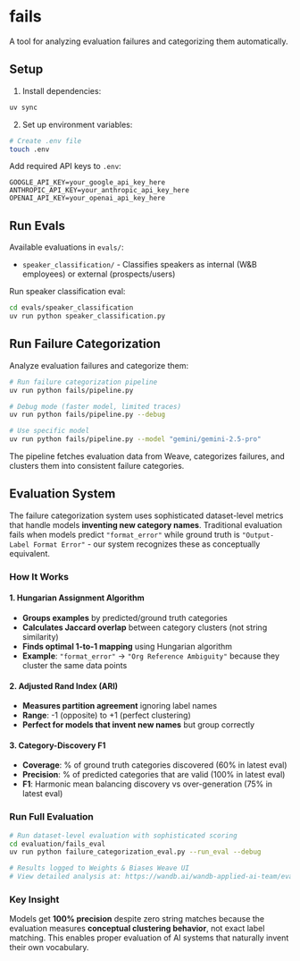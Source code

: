 # fails

A tool for analyzing evaluation failures and categorizing them automatically.

## Setup

1. Install dependencies:
```bash
uv sync
```

2. Set up environment variables:
```bash
# Create .env file
touch .env
```

Add required API keys to `.env`:
```env
GOOGLE_API_KEY=your_google_api_key_here
ANTHROPIC_API_KEY=your_anthropic_api_key_here  
OPENAI_API_KEY=your_openai_api_key_here
```

## Run Evals

Available evaluations in `evals/`:
- `speaker_classification/` - Classifies speakers as internal (W&B employees) or external (prospects/users)

Run speaker classification eval:
```bash
cd evals/speaker_classification
uv run python speaker_classification.py
```

## Run Failure Categorization

Analyze evaluation failures and categorize them:

```bash
# Run failure categorization pipeline
uv run python fails/pipeline.py

# Debug mode (faster model, limited traces)
uv run python fails/pipeline.py --debug

# Use specific model
uv run python fails/pipeline.py --model "gemini/gemini-2.5-pro"
```

The pipeline fetches evaluation data from Weave, categorizes failures, and clusters them into consistent failure categories.

## Evaluation System

The failure categorization system uses sophisticated dataset-level metrics that handle models **inventing new category names**. Traditional evaluation fails when models predict `"format_error"` while ground truth is `"Output-Label Format Error"` - our system recognizes these as conceptually equivalent.

### How It Works

#### 1. Hungarian Assignment Algorithm
- **Groups examples** by predicted/ground truth categories  
- **Calculates Jaccard overlap** between category clusters (not string similarity)
- **Finds optimal 1-to-1 mapping** using Hungarian algorithm
- **Example**: `"format_error"` → `"Org Reference Ambiguity"` because they cluster the same data points

#### 2. Adjusted Rand Index (ARI)
- **Measures partition agreement** ignoring label names
- **Range**: -1 (opposite) to +1 (perfect clustering)
- **Perfect for models that invent new names** but group correctly

#### 3. Category-Discovery F1  
- **Coverage**: % of ground truth categories discovered (60% in latest eval)
- **Precision**: % of predicted categories that are valid (100% in latest eval)  
- **F1**: Harmonic mean balancing discovery vs over-generation (75% in latest eval)

### Run Full Evaluation

```bash
# Run dataset-level evaluation with sophisticated scoring
cd evaluation/fails_eval  
uv run python failure_categorization_eval.py --run_eval --debug

# Results logged to Weights & Biases Weave UI
# View detailed analysis at: https://wandb.ai/wandb-applied-ai-team/eval-failures/weave
```

### Key Insight
Models get **100% precision** despite zero string matches because the evaluation measures **conceptual clustering behavior**, not exact label matching. This enables proper evaluation of AI systems that naturally invent their own vocabulary.